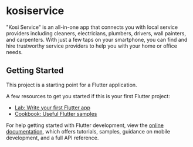 # kosiservice

"Kosi Service" is an all-in-one app that connects you with local service providers including cleaners, electricians, plumbers, drivers, wall painters, and carpenters. With just a few taps on your smartphone, you can find and hire trustworthy service providers to help you with your home or office needs.

## Getting Started

This project is a starting point for a Flutter application.

A few resources to get you started if this is your first Flutter project:

- [Lab: Write your first Flutter app](https://docs.flutter.dev/get-started/codelab)
- [Cookbook: Useful Flutter samples](https://docs.flutter.dev/cookbook)

For help getting started with Flutter development, view the
[online documentation](https://docs.flutter.dev/), which offers tutorials,
samples, guidance on mobile development, and a full API reference.
